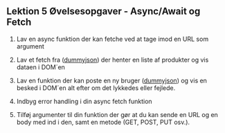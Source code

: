## Lektion 5 Øvelsesopgaver - Async/Await og Fetch

1. Lav en async funktion der kan fetche ved at tage imod en URL som argument

2. Lav et fetch fra ([dummyjson](https://dummyjson.com/docs)) der henter en liste af produkter og vis dataen i DOM´en

3. Lav en funktion der kan poste en ny bruger ([dummyjson](https://dummyjson.com/docs)) og vis en besked i DOM´en alt efter om det lykkedes eller fejlede.

4. Indbyg error handling i din async fetch funktion

5. Tilføj argumenter til din funktion der gør at du kan sende en URL og en body med ind i den, samt en metode (GET, POST, PUT osv.).
